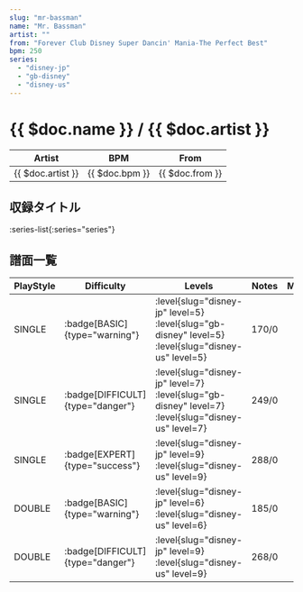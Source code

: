 ```yaml
---
slug: "mr-bassman"
name: "Mr. Bassman"
artist: ""
from: "Forever Club Disney Super Dancin' Mania-The Perfect Best"
bpm: 250
series:
  - "disney-jp"
  - "gb-disney"
  - "disney-us"
---
```


# {{ $doc.name }} / {{ $doc.artist }}

|Artist|BPM|From|
|------|---|----|
|{{ $doc.artist }}|{{ $doc.bpm }}|{{ $doc.from }}|

## 収録タイトル

:series-list{:series="series"}

## 譜面一覧

|PlayStyle|Difficulty|Levels|Notes|Movie|
|---------|----------|------|-----|-----|
|SINGLE| :badge[BASIC]{type="warning"}|<div class="field is-grouped is-grouped-multiline"> :level{slug="disney-jp" level=5} :level{slug="gb-disney" level=5} :level{slug="disney-us" level=5}</div>|170/0||
|SINGLE| :badge[DIFFICULT]{type="danger"}|<div class="field is-grouped is-grouped-multiline"> :level{slug="disney-jp" level=7} :level{slug="gb-disney" level=7} :level{slug="disney-us" level=7}</div>|249/0||
|SINGLE| :badge[EXPERT]{type="success"}|<div class="field is-grouped is-grouped-multiline"> :level{slug="disney-jp" level=9} :level{slug="disney-us" level=9}</div>|288/0||
|DOUBLE| :badge[BASIC]{type="warning"}|<div class="field is-grouped is-grouped-multiline"> :level{slug="disney-jp" level=6} :level{slug="disney-us" level=6}</div>|185/0||
|DOUBLE| :badge[DIFFICULT]{type="danger"}|<div class="field is-grouped is-grouped-multiline"> :level{slug="disney-jp" level=9} :level{slug="disney-us" level=9}</div>|268/0||
